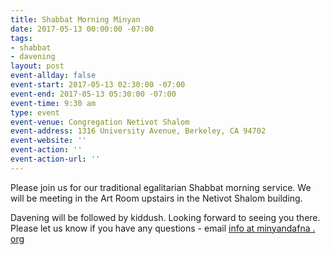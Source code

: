 ```yaml
---
title: Shabbat Morning Minyan
date: 2017-05-13 00:00:00 -07:00
tags:
- shabbat
- davening
layout: post
event-allday: false
event-start: 2017-05-13 02:30:00 -07:00
event-end: 2017-05-13 05:30:00 -07:00
event-time: 9:30 am
type: event
event-venue: Congregation Netivot Shalom
event-address: 1316 University Avenue, Berkeley, CA 94702
event-website: ''
event-action: ''
event-action-url: ''
---
```


Please join us for our traditional egalitarian Shabbat morning service. We will be meeting in the Art Room upstairs in the Netivot Shalom building.

Davening will be followed by kiddush. Looking forward to seeing you there. Please let us know if you have any questions - email [info at minyandafna . org](mailto:info@minyandafna.org)